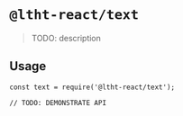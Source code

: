 # `@ltht-react/text`

> TODO: description

## Usage

```
const text = require('@ltht-react/text');

// TODO: DEMONSTRATE API
```
